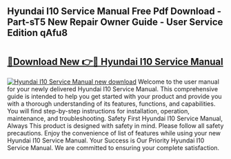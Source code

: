 ## Hyundai I10 Service Manual Free Pdf Download - Part-sT5 New Repair Owner Guide - User Service Edition qAfu8

# <h2><a href="http://bc99572.oget.top/?id=Hyundai+I10+Service+Manual">🔗Download New 👉🔴 Hyundai I10 Service Manual</a></h2>

[![Hyundai I10 Service Manual new download](https://i.imgur.com/5g1atiW.png)](http://bc99572.oget.top/?id=Hyundai+I10+Service+Manual)
Welcome to the user manual for your newly delivered Hyundai I10 Service Manual. This comprehensive guide is intended to help you get started with your product and provide you with a thorough understanding of its features, functions, and capabilities. You will find step-by-step instructions for installation, operation, maintenance, and troubleshooting. Safety First Hyundai I10 Service Manual, Always This product is designed with safety in mind. Please follow all safety precautions. Enjoy the convenience of list of features while using your new Hyundai I10 Service Manual. Your Success is Our Priority Hyundai I10 Service Manual. We are committed to ensuring your complete satisfaction.

